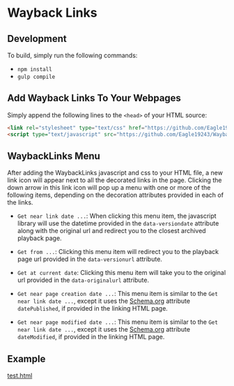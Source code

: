 # Wayback Links

## Development

To build, simply run the following commands:
* `npm install`
* `gulp compile`

## Add Wayback Links To Your Webpages

Simply append the following lines to the `<head>` of your HTML source:

```html
<link rel="stylesheet" type="text/css" href="https://github.com/Eagle19243/Wayback-Links/blob/master/build/js/wayback-links.min.css" />
<script type="text/javascript" src="https://github.com/Eagle19243/Wayback-Links/blob/master/build/js/wayback-links.min.js"></script>
```

## WaybackLinks Menu

After adding the WaybackLinks javascript and css to your HTML file, a new link icon will appear next to all the decorated links in the page. Clicking the down arrow in this link icon will pop up a menu with one or more of the following items, depending on the decoration attributes provided in each of the links.

* `Get near link date ...`: When clicking this menu item, the javascript library will use the datetime provided in the `data-versiondate` attribute along with the original url and redirect you to the closest archived playback page.

* `Get from ...`: Clicking this menu item will redirect you to the playback page url provided in the `data-versionurl` attribute.

* `Get at current date`: Clicking this menu item will take you to the original url provided in the `data-originalurl` attribute.

* `Get near page creation date ...`: This menu item is similar to the `Get near link date ...`, except it uses the [Schema.org](http://schema.org) attribute `datePublished`, if provided in the linking HTML page. 

* `Get near page modified date ...`: This menu item is similar to the `Get near link date ...`, except it uses the [Schema.org](http://schema.org) attribute `dateModified`, if provided in the linking HTML page. 

## Example
[test.html](http://robustlinks.mementoweb.org/demo/uri_references.html)
